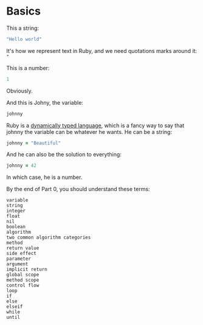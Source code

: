 # Basics

This a string:
```ruby
"Hello world"
```
It's how we represent text in Ruby, and we need quotations marks around it: `"`

This is a number:
```ruby
1
```
Obviously.

And this is Johny, the variable:
```ruby
johnny
```

Ruby is a [dynamically typed language](https://en.wikipedia.org/wiki/Type_system#DYNAMIC), which is a fancy way to say that johnny the variable can be whatever he wants. He can be a string:
```ruby
johnny = "Beautiful"
```
And he can also be the solution to everything:
```ruby
johnny = 42
```
In which case, he is a number.

By the end of Part 0, you should understand these terms:
```
variable
string
integer
float
nil
boolean
algorithm
two common algorithm categories
method
return value
side effect
parameter
argument
implicit return
global scope
method scope
control flow
loop
if
else
elseif
while
until
```
